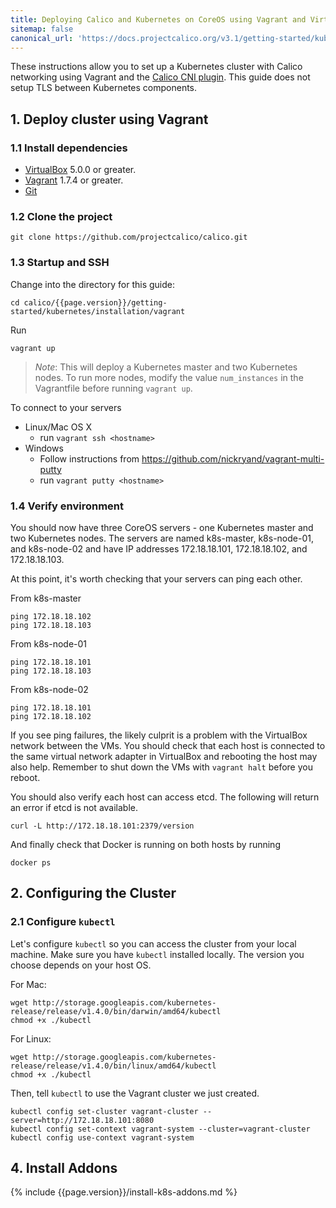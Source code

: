 ```yaml
---
title: Deploying Calico and Kubernetes on CoreOS using Vagrant and VirtualBox
sitemap: false 
canonical_url: 'https://docs.projectcalico.org/v3.1/getting-started/kubernetes/installation/vagrant/'
---
```


These instructions allow you to set up a Kubernetes cluster with Calico networking using Vagrant and the [Calico CNI plugin][calico-cni]. This guide does not setup TLS between Kubernetes components.

## 1. Deploy cluster using Vagrant

### 1.1 Install dependencies

* [VirtualBox][virtualbox] 5.0.0 or greater.
* [Vagrant][vagrant] 1.7.4 or greater.
* [Git][git]

### 1.2 Clone the project

    git clone https://github.com/projectcalico/calico.git

### 1.3 Startup and SSH

Change into the directory for this guide:

    cd calico/{{page.version}}/getting-started/kubernetes/installation/vagrant

Run

    vagrant up

> *Note*: This will deploy a Kubernetes master and two Kubernetes nodes.  To run more nodes, modify the value `num_instances` in the Vagrantfile before running `vagrant up`.

To connect to your servers

* Linux/Mac OS X
    * run `vagrant ssh <hostname>`
* Windows
    * Follow instructions from https://github.com/nickryand/vagrant-multi-putty
    * run `vagrant putty <hostname>`

### 1.4 Verify environment

You should now have three CoreOS servers - one Kubernetes master and two Kubernetes nodes. The servers are named k8s-master, k8s-node-01, and k8s-node-02 and have IP addresses 172.18.18.101, 172.18.18.102, and 172.18.18.103.

At this point, it's worth checking that your servers can ping each other.

From k8s-master

    ping 172.18.18.102
    ping 172.18.18.103

From k8s-node-01

    ping 172.18.18.101
    ping 172.18.18.103

From k8s-node-02

    ping 172.18.18.101
    ping 172.18.18.102

If you see ping failures, the likely culprit is a problem with the VirtualBox network between the VMs.  You should
check that each host is connected to the same virtual network adapter in VirtualBox and rebooting the host may also
help.  Remember to shut down the VMs with `vagrant halt` before you reboot.

You should also verify each host can access etcd.  The following will return an error if etcd is not available.

    curl -L http://172.18.18.101:2379/version

And finally check that Docker is running on both hosts by running

    docker ps

## 2. Configuring the Cluster

### 2.1 Configure `kubectl`

Let's configure `kubectl` so you can access the cluster from your local machine. Make sure you have `kubectl` installed locally.  The version you choose depends on your host OS.

For Mac:

```shell
wget http://storage.googleapis.com/kubernetes-release/release/v1.4.0/bin/darwin/amd64/kubectl
chmod +x ./kubectl
```

For Linux:

```shell
wget http://storage.googleapis.com/kubernetes-release/release/v1.4.0/bin/linux/amd64/kubectl
chmod +x ./kubectl
```

Then, tell `kubectl` to use the Vagrant cluster we just created.

```shell
kubectl config set-cluster vagrant-cluster --server=http://172.18.18.101:8080
kubectl config set-context vagrant-system --cluster=vagrant-cluster
kubectl config use-context vagrant-system
```

## 4. Install Addons

{% include {{page.version}}/install-k8s-addons.md %}


[calico-cni]: https://github.com/projectcalico/calico-cni
[virtualbox]: https://www.virtualbox.org/
[vagrant]: https://www.vagrantup.com/downloads.html
[git]: http://git-scm.com/
